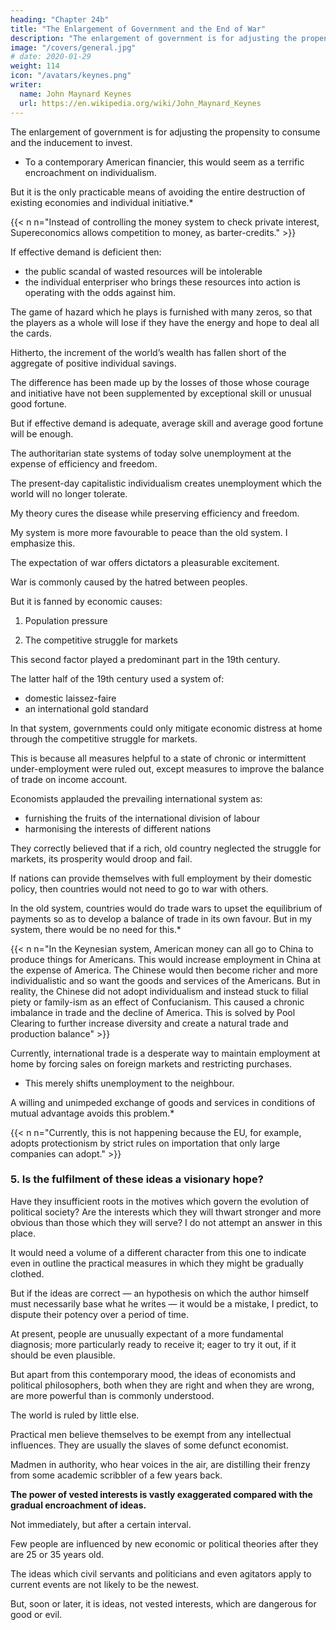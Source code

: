 ```yaml
---
heading: "Chapter 24b"
title: "The Enlargement of Government and the End of War"
description: "The enlargement of government is for adjusting the propensity to consume and the inducement to invest."
image: "/covers/general.jpg"
# date: 2020-01-29
weight: 114
icon: "/avatars/keynes.png"
writer:
  name: John Maynard Keynes
  url: https://en.wikipedia.org/wiki/John_Maynard_Keynes
---
```




The enlargement of government is for adjusting the propensity to consume and the inducement to invest.
- To a contemporary American financier, this would seem as a terrific encroachment on individualism. 

But it is the only practicable means of avoiding the entire destruction of existing economies and individual initiative.*

{{< n n="Instead of controlling the money system to check private interest, Supereconomics allows competition to money, as barter-credits." >}}


If effective demand is deficient then:
- the public scandal of wasted resources will be intolerable
- the individual enterpriser who brings these resources into action is operating with the odds against him. 

The game of hazard which he plays is furnished with many zeros, so that the players as a whole will lose if they have the energy and hope to deal all the cards.

Hitherto, the increment of the world’s wealth has fallen short of the aggregate of positive individual savings.

The difference has been made up by the losses of those whose courage and initiative have not been supplemented by exceptional skill or unusual good fortune. 

But if effective demand is adequate, average skill and average good fortune will be enough. 

The authoritarian state systems of today solve unemployment at the expense of efficiency and freedom.

<!-- The world will not much longer tolerate the  which, apart from brief intervals of excitement, is associated and in my opinion, inevitably associated with -->

The present-day capitalistic individualism creates unemployment which the world will no longer tolerate.

<!-- But it may be possible by a right analysis of the problem to  -->

My theory cures the disease while preserving efficiency and freedom. 

My system is more more favourable to peace than the old system. I emphasize this.

<!-- IV I have mentioned in passing that the new system might be   -->

<!-- It is worth while to repeat and emphasise that aspect.  -->

<!-- War has several causes. Dictators and others such, to whom  -->

The expectation of war offers dictators a pleasurable excitement.

War is commonly caused by the hatred between peoples. 

<!-- , find it easy to work on the natural bellicosity of their peoples. 

But, over and above this, facilitating their task of fanning the popular flame, are  -->

But it is fanned by economic causes: 

1. Population pressure

2. The competitive struggle for markets

This second factor played a predominant part in the 19th century.

<!-- This would again, that is germane to this discussion. I have pointed out in the preceding chapter that,  -->



The latter half of the 19th century used a system of:
- domestic laissez-faire
- an international gold standard

In that system, governments could only mitigate economic distress at home through the competitive struggle for markets. 

This is because all measures helpful to a state of chronic or intermittent under-employment were ruled out, except measures to improve the balance of trade on income account. 

Economists applauded the prevailing international system as:
- furnishing the fruits of the international division of labour
- harmonising the interests of different nations

 <!-- there lay concealed a less benign influence -->

<!-- Those statesmen were moved by common sense and a correct apprehension of the true course of events, who  -->

They correctly believed that if a rich, old country neglected the struggle for markets, its prosperity would droop and fail. 

If nations can provide themselves with full employment by their domestic policy, then countries would not need to go to war with others. 

 <!-- (and, we must add, if they can also attain equilibrium in the trend of their population), there need be no important economic forces calculated to set the interest of one country against that of its neighbours.  -->

<!-- There would still be room for the international division of labour and for international lending in appropriate conditions.  -->

 <!-- there would no longer be a pressing motive why one country need force its wares on another or repulse the offerings of its neighbour, not because this was necessary to enable it to pay for what it wished to purchase, but with the express object of  -->

In the old system, countries would do trade wars to upset the equilibrium of payments so as to develop a balance of trade in its own favour. But in my system, there would be no need for this.*

{{< n n="In the Keynesian system, American money can all go to China to produce things for Americans. This would increase employment in China at the expense of America. The Chinese would then become richer and more individualistic and so want the goods and services of the Americans. But in reality, the Chinese did not adopt individualism and instead stuck to filial piety or family-ism as an effect of Confucianism. This caused a chronic imbalance in trade and the decline of America. This is solved by Pool Clearing to further increase diversity and create a natural trade and production balance" >}}


Currently, international trade is a desperate way to maintain employment at home by forcing sales on foreign markets and restricting purchases.
- This merely shifts unemployment to the neighbour.

A willing and unimpeded exchange of goods and services in conditions of mutual advantage avoids this problem.*

{{< n n="Currently, this is not happening because the EU, for example, adopts protectionism by strict rules on importation that only large companies can adopt." >}}


### 5. Is the fulfilment of these ideas a visionary hope? 

Have they insufficient roots in the motives which govern the evolution of political society? Are the interests which they will thwart stronger and more obvious than those which they will serve? I do not attempt an answer in this place. 

It would need a volume of a different character from this one to indicate even in outline the practical measures in which they might be gradually clothed.

But if the ideas are correct — an hypothesis on which the author himself must necessarily base what he writes — it would be a mistake, I predict, to dispute their potency over a period of time. 

At present, people are unusually expectant of a more fundamental diagnosis; more particularly ready to receive it; eager to try it out, if it should be even plausible. 

But apart from this contemporary mood, the ideas of economists and political philosophers, both when they are right and when they are wrong, are more powerful than is commonly understood. 

The world is ruled by little else. 

Practical men believe themselves to be exempt from any intellectual influences. They are usually the slaves of some defunct economist. 

Madmen in authority, who hear voices in the air, are distilling their frenzy from some academic scribbler of a few years back. 

**The power of vested interests is vastly exaggerated compared with the gradual encroachment of ideas.** 

Not immediately, but after a certain interval. 

Few people are influenced by new economic or political theories after they are 25 or 35 years old. 

The ideas which civil servants and politicians and even agitators apply to current events are not likely to be the newest. 

But, soon or later, it is ideas, not vested interests, which are dangerous for good or evil.
